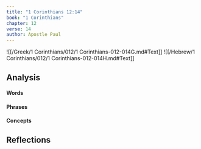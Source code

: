 ```yaml
---
title: "1 Corinthians 12:14"
book: "1 Corinthians"
chapter: 12
verse: 14
author: Apostle Paul
---
```

![[/Greek/1 Corinthians/012/1 Corinthians-012-014G.md#Text]]
![[/Hebrew/1 Corinthians/012/1 Corinthians-012-014H.md#Text]]

## Analysis

#### Words

#### Phrases

#### Concepts

## Reflections
